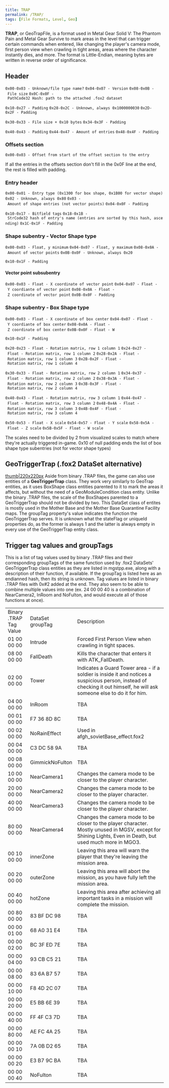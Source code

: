 ```yaml
---
title: TRAP
permalink: /TRAP/
tags: [File Formats, Level, Geo]
---
```


**TRAP**, or GeoTrapFile, is a format used in Metal Gear Solid V: The
Phantom Pain and Metal Gear Survive to mark areas in the level that can
trigger certain commands when entered, like changing the player's camera
mode, first person view when crawling in tight areas, areas where the
character instantly dies, and more. The format is Little-Endian, meaning
bytes are written in reverse order of significance.

## Header

`0x00-0x03 - Unknown/file type name?`
`0x04-0x07 - Version`
`0x08-0x0B - File size`
`0x0C-0x0F - PathCode32 Hash: path to the attached .fox2 dataset`

`0x10-0x27 - Padding`
`0x28-0x2C - Unknown, always 0x1000000030`
`0x2D-0x2F - Padding`

`0x30-0x33 - File size + 0x10 bytes`
`0x34-0x3F - Padding`

`0x40-0x43 - Padding`
`0x44-0x47 - Amount of entries`
`0x48-0x4F - Padding`

### Offsets section

`0x00-0x03 - Offset from start of the offset section to the entry`

If all the entries in the offsets section don't fill in the 0x0F line at
the end, the rest is filled with padding.

### Entry header

`0x00-0x01 - Entry type (0x1300 for box shape, 0x1B00 for vector shape)`
`0x02 - Unknown, always 0x80`
`0x03 - Amount of shape entries (not vector points)`
`0x04-0x0F - Padding`

`0x10-0x17 - Bitfield tags`
`0x18-0x1B - StrCode32 hash of entry's name (entries are sorted by this hash, ascending)`
`0x1C-0x1F - Padding`

### Shape subentry - Vector Shape type

`0x00-0x03 - Float, y minimum`
`0x04-0x07 - Float, y maximum`
`0x08-0x0A - Amount of vector points`
`0x0B-0x0F - Unknown, always 0x20`

`0x10-0x1F - Padding`

#### Vector point subsubentry

`0x00-0x03 - Float - X coordinate of vector point`
`0x04-0x07 - Float - Y coordiante of vector point`
`0x08-0x0A - Float - Z coordinate of vector point`
`0x0B-0x0F - Padding`

### Shape subentry - Box Shape type

`0x00-0x03 - Float - X coordinate of box center`
`0x04-0x07 - Float - Y coordiante of box center`
`0x08-0x0A - Float - Z coordinate of box center`
`0x0B-0x0F - Float - W`

`0x10-0x1F - Padding`

`0x20-0x23 - Float - Rotation matrix, row 1 column 1`
`0x24-0x27 - Float - Rotation matrix, row 1 column 2`
`0x28-0x2A - Float - Rotation matrix, row 1 column 3`
`0x2B-0x2F - Float - Rotation matrix, row 1 column 4`

`0x30-0x33 - Float - Rotation matrix, row 2 column 1`
`0x34-0x37 - Float - Rotation matrix, row 2 column 2`
`0x38-0x3A - Float - Rotation matrix, row 2 column 3`
`0x3B-0x3F - Float - Rotation matrix, row 2 column 4`

`0x40-0x43 - Float - Rotation matrix, row 3 column 1`
`0x44-0x47 - Float - Rotation matrix, row 3 column 2`
`0x48-0x4A - Float - Rotation matrix, row 3 column 3`
`0x4B-0x4F - Float - Rotation matrix, row 3 column 4`

`0x50-0x53 - Float - X scale`
`0x54-0x57 - Float - Y scale`
`0x58-0x5A - Float - Z scale`
`0x5B-0x5F - Float - W scale`

The scales need to be divided by 2 from visualized scales to match where
they're actually triggered in-game. 0x10 of null padding ends the list
of box shape type subentries (not for vector shape types)

## GeoTriggerTrap (.fox2 DataSet alternative)

[thumb|220x220px](/File:GeoTriggerTrap_class_entity_example.png "wikilink")
Aside from binary .TRAP files, the game can also use entities of a
**GeoTriggerTrap** class. They work very similarly to GeoTrap entities,
as it uses BoxShape class entities parented to it to mark the areas it
affects, but without the need of a GeoModuleCondition class entity.
Unlike the binary .TRAP files, the scale of the BoxShapes parented to a
GeoTriggerTrap should not be divided by two. This DataSet class of
entites is mostly used in the Mother Base and the Mother Base Quarantine
Facility maps. The groupTag property's value indicates the function the
GeoTriggerTrap serves. It is unknown what the stateFlag or uniqueId
properties do, as the former is always 1 and the latter is always empty
in every use of the GeoTriggerTrap entity class.

## Trigger tag values and groupTags

This is a list of tag values used by binary .TRAP files and their
corresponding groupTags of the same function used by .fox2 DataSets'
GeoTriggerTrap class entities as they are listed in mgstpp.exe, along
with a description of their function, if available. If the groupTag is
listed here as an endianned hash, then its string is unknown. Tag values
are listed in binary .TRAP files with 0x\#2 added at the end. They also
seem to be able to combine multiple values into one (ex. 24 00 00 40 is
a combination of NearCamera2, InRoom and NoFulton, and would execute all
of those functions at once).

|                        |                  |                                                                                                                                                                          |
| ---------------------- | ---------------- | ------------------------------------------------------------------------------------------------------------------------------------------------------------------------ |
| Binary .TRAP Tag Value | DataSet groupTag | Description                                                                                                                                                              |
| 01 00 00 00            | Intrude          | Forced First Person View when crawling in tight spaces.                                                                                                                  |
| 08 00 00 00            | FallDeath        | Kills the character that enters it with ATK_FallDeath.                                                                                                                  |
| 02 00 00 00            | Tower            | Indicates a Guard Tower area - if a soldier is inside it and notices a suspicious person, instead of checking it out himself, he will ask someone else to do it for him. |
| 04 00 00 00            | InRoom           | TBA                                                                                                                                                                      |
| 00 01 00 00            | F7 36 8D 8C      | TBA                                                                                                                                                                      |
| 00 02 00 00            | NoRainEffect     | Used in afgh_sovietBase_effect.fox2                                                                                                                                    |
| 00 04 00 00            | C3 DC 58 9A      | TBA                                                                                                                                                                      |
| 00 08 00 00            | GimmickNoFulton  | TBA                                                                                                                                                                      |
| 10 00 00 00            | NearCamera1      | Changes the camera mode to be closer to the player character.                                                                                                            |
| 20 00 00 00            | NearCamera2      | Changes the camera mode to be closer to the player character.                                                                                                            |
| 40 00 00 00            | NearCamera3      | Changes the camera mode to be closer to the player character.                                                                                                            |
| 80 00 00 00            | NearCamera4      | Changes the camera mode to be closer to the player character. Mostly unused in MGSV, except for Shining Lights, Even in Death, but used much more in MGO3.               |
| 00 10 00 00            | innerZone        | Leaving this area will warn the player that they're leaving the mission area.                                                                                            |
| 00 20 00 00            | outerZone        | Leaving this area will abort the mission, as you have fully left the mission area.                                                                                       |
| 00 40 00 00            | hotZone          | Leaving this area after achieving all important tasks in a mission will complete the mission.                                                                            |
| 00 80 00 00            | 83 BF DC 98      | TBA                                                                                                                                                                      |
| 00 00 01 00            | 68 A0 31 E4      | TBA                                                                                                                                                                      |
| 00 00 02 00            | BC 3F ED 7E      | TBA                                                                                                                                                                      |
| 00 00 04 00            | 93 CB C5 21      | TBA                                                                                                                                                                      |
| 00 00 08 00            | 83 6A B7 57      | TBA                                                                                                                                                                      |
| 00 00 10 00            | F8 4D 2C 07      | TBA                                                                                                                                                                      |
| 00 00 20 00            | E5 BB 6E 39      | TBA                                                                                                                                                                      |
| 00 00 40 00            | FF 4F C3 7D      | TBA                                                                                                                                                                      |
| 00 00 80 00            | AE FC 4A 25      | TBA                                                                                                                                                                      |
| 00 00 00 10            | 7A 0B D2 65      | TBA                                                                                                                                                                      |
| 00 00 00 20            | E3 B7 9C BA      | TBA                                                                                                                                                                      |
| 00 00 00 40            | NoFulton         | TBA                                                                                                                                                                      |